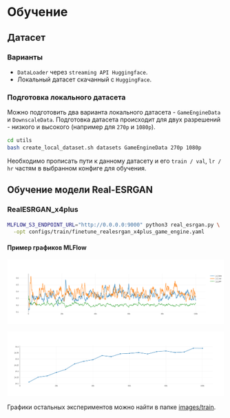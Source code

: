 # Обучение

## Датасет

### Варианты
- `DataLoader` через `streaming API Huggingface`.
- Локальный датасет скачанный с `HuggingFace`.

### Подготовка локального датасета
Можно подготовить два варианта локального датасета - `GameEngineData` и `DownscaleData`.
Подготовка датасета происходит для двух разрешений - низкого и высокого (например для `270p` и `1080p`).

```bash
cd utils
bash create_local_dataset.sh datasets GameEngineData 270p 1080p
```

Необходимо прописать пути к данному датасету и его `train / val`, `lr / hr` частям в выбранном конфиге для обучения.

## Обучение модели Real-ESRGAN

### RealESRGAN_x4plus

```bash
MLFLOW_S3_ENDPOINT_URL="http://0.0.0.0:9000" python3 real_esrgan.py \
  -opt configs/train/finetune_realesrgan_x4plus_game_engine.yaml
```

#### Пример графиков MLFlow

![real_esrgan_game_engine_data_steps=100k_bs=2_gt_crop=256_scale=4_losses](/images/train/real_esrgan_game_engine_data_steps=100k_bs=2_gt_crop=256_scale=4_losses.png)

![real_esrgan_game_engine_data_steps=100k_bs=2_gt_crop=256_scale=4_psnr](/images/train/real_esrgan_game_engine_data_steps=100k_bs=2_gt_crop=256_scale=4_psnr.png)

Графики остальных экспериментов можно найти в папке [images/train](/images/train).
